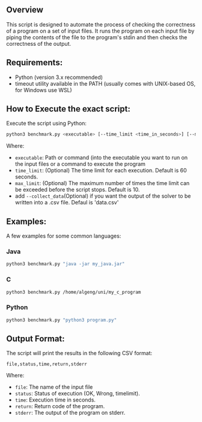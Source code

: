## Overview

This script is designed to automate the process of checking the correctness of a program on a set of input files.
It runs the program on each input file by piping the contents of the file to the program's stdin and then checks the
correctness of the output.

## Requirements:

- Python (version 3.x recommended)
- timeout utility available in the PATH (usually comes with UNIX-based OS, for Windows use WSL)

## How to Execute the exact script:

Execute the script using Python:

```bash
python3 benchmark.py <executable> [--time_limit <time_in_seconds>] [--max_time_limit_exceeded <max_limit>]
```

Where:

- `executable`: Path or command (into the executable you want to run on the input files or a command to execute the program
- `time_limit`: (Optional) The time limit for each execution. Default is 60 seconds.
- `max_limit`: (Optional) The maximum number of times the time limit can be exceeded before the script stops.
  Default is 10.
- add `--collect_data`(Optional) if you want the output of the solver to be written into a .csv file. Defaul is 'data.csv'

## Examples:

A few examples for some common languages:

### Java

```bash
python3 benchmark.py "java -jar my_java.jar"
```

### C

```bash
python3 benchmark.py /home/algeng/uni/my_c_program
```

### Python

```bash
python3 benchmark.py "python3 program.py"
```

## Output Format:

The script will print the results in the following CSV format:

```csv
file,status,time,return,stderr
```

Where:

- `file`: The name of the input file
- `status`:  Status of execution (OK, Wrong, timelimit).
- `time`: Execution time in seconds.
- `return`: Return code of the program.
- `stderr`: The output of the program on stderr.
